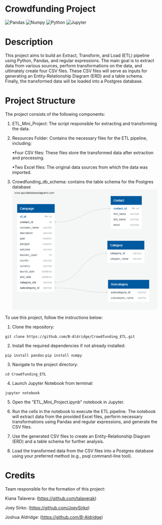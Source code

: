 # Crowdfunding Project
![Pandas](https://img.shields.io/badge/Pandas-2C2D72?style=for-the-badge&logo=pandas&logoColor=white)
![Numpy](https://img.shields.io/badge/Numpy-777BB4?style=for-the-badge&logo=numpy&logoColor=white)
![Python](https://img.shields.io/badge/Python-FFD43B?style=for-the-badge&logo=python&logoColor=blue)
![Jupyter](https://img.shields.io/badge/Jupyter-F37626.svg?&style=for-the-badge&logo=Jupyter&logoColor=white)

# Description
This project aims to build an Extract, Transform, and Load (ETL) pipeline using Python, Pandas, and regular expressions. The main goal is to extract data from various sources, perform transformations on the data, and ultimately create four CSV files. These CSV files will serve as inputs for generating an Entity-Relationship Diagram (ERD) and a table schema. Finally, the transformed data will be loaded into a Postgres database.

# Project Structure
The project consists of the following components:

1. ETL_Mini_Project: The script responsible for extracting and transforming the data.

2. Resources Folder: Contains the necessary files for the ETL pipeline, including:
   
   •Four CSV files: These files store the transformed data after extraction and processing.
   
   •Two Excel files: The original data sources from which the data was imported.
   
4. Crowdfunding_db_schema: contains the table schema for the Postgres database
   ![alt text](crowdfunding_db.png)
   

To use this project, follow the instructions below:

1. Clone the repository:

```git clone https://github.com/B-Aldridge/Crowdfunding_ETL.git```

2. Install the required dependencies if not already installed:

```pip install pandas```
```pip install numpy```

3. Navigate to the project directory:

```cd Crowdfunding_ETL```

4. Launch Jupyter Notebook from terminal:

```jupyter notebook```

5. Open the "ETL_Mini_Project.ipynb" notebook in Jupyter.

6. Run the cells in the notebook to execute the ETL pipeline. The notebook will extract data from the provided Excel files, perform necessary transformations using Pandas and regular expressions, and generate the CSV files.

7. Use the generated CSV files to create an Entity-Relationship Diagram (ERD) and a table schema for further analysis.

8. Load the transformed data from the CSV files into a Postgres database using your preferred method (e.g., psql command-line tool).

# Credits
Team responsible for the formation of this project:

Kiana Talavera: (https://github.com/talaverak)

Joey Sirko: (https://github.com/JoeySirko)

Joshua Aldridge: (https://github.com/B-Aldridge)


